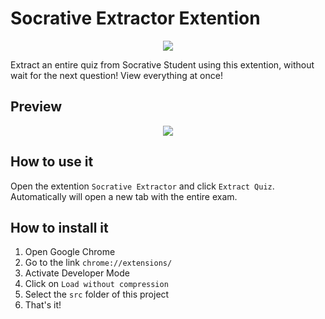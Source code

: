 # Socrative Extractor Extention

<p align="center">
  <img src="https://user-images.githubusercontent.com/49789611/101690977-631d8c00-3a44-11eb-96d6-67e2b027e34a.png"/>
</p>
Extract an entire quiz from Socrative Student using this extention, without wait for the next question! View everything at once!


## Preview

<p align="center">
  <img src="https://user-images.githubusercontent.com/49789611/101689053-45035c00-3a43-11eb-90e4-fe79e845da75.png"/>
</p>


## How to use it
Open the extention `Socrative Extractor` and click `Extract Quiz`.
Automatically will open a new tab with the entire exam.

## How to install it

1. Open Google Chrome
2. Go to the link `chrome://extensions/`
3. Activate Developer Mode
4. Click on `Load without compression`
5. Select the `src` folder of this project
6. That's it!
